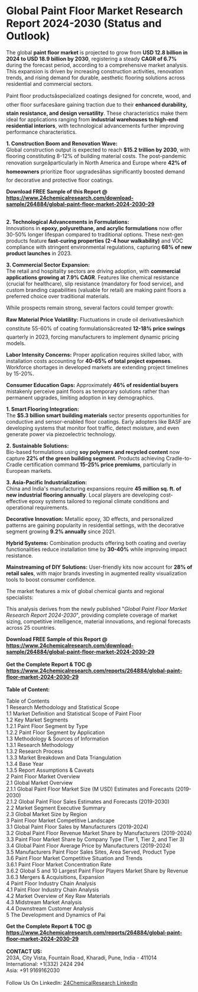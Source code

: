 <h1>Global Paint Floor Market Research Report 2024-2030 (Status and Outlook)</h1><p>The global <strong>paint floor market</strong> is projected to grow from <strong>USD 12.8 billion in 2024 to USD 18.9 billion by 2030</strong>, registering a steady <strong>CAGR of 6.7%</strong> during the forecast period, according to a comprehensive market analysis. This expansion is driven by increasing construction activities, renovation trends, and rising demand for durable, aesthetic flooring solutions across residential and commercial sectors.</p><p>Paint floor productsâspecialized coatings designed for concrete, wood, and other floor surfacesâare gaining traction due to their <strong>enhanced durability, stain resistance, and design versatility</strong>. These characteristics make them ideal for applications ranging from <strong>industrial warehouses to high-end residential interiors</strong>, with technological advancements further improving performance characteristics.</p><p><strong>1. Construction Boom and Renovation Wave:</strong><br>
Global construction output is expected to reach <strong>$15.2 trillion by 2030</strong>, with flooring constituting 8-12% of building material costs. The post-pandemic renovation surgeâparticularly in North America and Europe where <strong>42% of homeowners</strong> prioritize floor upgradesâhas significantly boosted demand for decorative and protective floor coatings.</p><div><b>Download FREE Sample of this Report @ 
            <a href="https://www.24chemicalresearch.com/download-sample/264884/global-paint-floor-market-2024-2030-29">
            https://www.24chemicalresearch.com/download-sample/264884/global-paint-floor-market-2024-2030-29</a></b></div><br><p><strong>2. Technological Advancements in Formulations:</strong><br>
Innovations in <strong>epoxy, polyurethane, and acrylic formulations</strong> now offer 30-50% longer lifespan compared to traditional options. These next-gen products feature <strong>fast-curing properties (2-4 hour walkability)</strong> and VOC compliance with stringent environmental regulations, capturing <strong>68% of new product launches</strong> in 2023.</p><p><strong>3. Commercial Sector Expansion:</strong><br>
The retail and hospitality sectors are driving adoption, with <strong>commercial applications growing at 7.9% CAGR</strong>. Features like chemical resistance (crucial for healthcare), slip resistance (mandatory for food service), and custom branding capabilities (valuable for retail) are making paint floors a preferred choice over traditional materials.</p><p>While prospects remain strong, several factors could temper growth:</p><p><strong>Raw Material Price Volatility:</strong> Fluctuations in crude oil derivativesâwhich constitute 55-60% of coating formulationsâcreated <strong>12-18% price swings</strong> quarterly in 2023, forcing manufacturers to implement dynamic pricing models.</p><p><strong>Labor Intensity Concerns:</strong> Proper application requires skilled labor, with installation costs accounting for <strong>40-65% of total project expenses</strong>. Workforce shortages in developed markets are extending project timelines by 15-20%.</p><p><strong>Consumer Education Gaps:</strong> Approximately <strong>46% of residential buyers</strong> mistakenly perceive paint floors as temporary solutions rather than permanent upgrades, limiting adoption in key demographics.</p><p><strong>1. Smart Flooring Integration:</strong><br>
The <strong>$5.3 billion smart building materials</strong> sector presents opportunities for conductive and sensor-enabled floor coatings. Early adopters like BASF are developing systems that monitor foot traffic, detect moisture, and even generate power via piezoelectric technology.</p><p><strong>2. Sustainable Solutions:</strong><br>
Bio-based formulations using <strong>soy polymers and recycled content</strong> now capture <strong>22% of the green building segment</strong>. Products achieving Cradle-to-Cradle certification command <strong>15-25% price premiums</strong>, particularly in European markets.</p><p><strong>3. Asia-Pacific Industrialization:</strong><br>
China and India's manufacturing expansions require <strong>45 million sq. ft. of new industrial flooring annually</strong>. Local players are developing cost-effective epoxy systems tailored to regional climate conditions and operational requirements.</p><p><strong>Decorative Innovation:</strong> Metallic epoxy, 3D effects, and personalized patterns are gaining popularity in residential settings, with the decorative segment growing <strong>9.2% annually</strong> since 2021.</p><p><strong>Hybrid Systems:</strong> Combination products offering both coating and overlay functionalities reduce installation time by <strong>30-40%</strong> while improving impact resistance.</p><p><strong>Mainstreaming of DIY Solutions:</strong> User-friendly kits now account for <strong>28% of retail sales</strong>, with major brands investing in augmented reality visualization tools to boost consumer confidence.</p><p>The market features a mix of global chemical giants and regional specialists:</p><p>This analysis derives from the newly published "<em>Global Paint Floor Market Research Report 2024-2030</em>", providing complete coverage of market sizing, competitive intelligence, material innovations, and regional forecasts across 25 countries.</p><div><b>Download FREE Sample of this Report @ 
            <a href="https://www.24chemicalresearch.com/download-sample/264884/global-paint-floor-market-2024-2030-29">
            https://www.24chemicalresearch.com/download-sample/264884/global-paint-floor-market-2024-2030-29</a></b></div><br><div><b>Get the Complete Report & TOC @ 
            <a href="https://www.24chemicalresearch.com/reports/264884/global-paint-floor-market-2024-2030-29">
            https://www.24chemicalresearch.com/reports/264884/global-paint-floor-market-2024-2030-29</a></b></div><br>
            <b>Table of Content:</b><p>Table of Contents<br />
1 Research Methodology and Statistical Scope<br />
1.1 Market Definition and Statistical Scope of Paint Floor<br />
1.2 Key Market Segments<br />
1.2.1 Paint Floor Segment by Type<br />
1.2.2 Paint Floor Segment by Application<br />
1.3 Methodology & Sources of Information<br />
1.3.1 Research Methodology<br />
1.3.2 Research Process<br />
1.3.3 Market Breakdown and Data Triangulation<br />
1.3.4 Base Year<br />
1.3.5 Report Assumptions & Caveats<br />
2 Paint Floor Market Overview<br />
2.1 Global Market Overview<br />
2.1.1 Global Paint Floor Market Size (M USD) Estimates and Forecasts (2019-2030)<br />
2.1.2 Global Paint Floor Sales Estimates and Forecasts (2019-2030)<br />
2.2 Market Segment Executive Summary<br />
2.3 Global Market Size by Region<br />
3 Paint Floor Market Competitive Landscape<br />
3.1 Global Paint Floor Sales by Manufacturers (2019-2024)<br />
3.2 Global Paint Floor Revenue Market Share by Manufacturers (2019-2024)<br />
3.3 Paint Floor Market Share by Company Type (Tier 1, Tier 2, and Tier 3)<br />
3.4 Global Paint Floor Average Price by Manufacturers (2019-2024)<br />
3.5 Manufacturers Paint Floor Sales Sites, Area Served, Product Type<br />
3.6 Paint Floor Market Competitive Situation and Trends<br />
3.6.1 Paint Floor Market Concentration Rate<br />
3.6.2 Global 5 and 10 Largest Paint Floor Players Market Share by Revenue<br />
3.6.3 Mergers & Acquisitions, Expansion<br />
4 Paint Floor Industry Chain Analysis<br />
4.1 Paint Floor Industry Chain Analysis<br />
4.2 Market Overview of Key Raw Materials<br />
4.3 Midstream Market Analysis<br />
4.4 Downstream Customer Analysis<br />
5 The Development and Dynamics of Pai</p><div><b>Get the Complete Report & TOC @ 
            <a href="https://www.24chemicalresearch.com/reports/264884/global-paint-floor-market-2024-2030-29">
            https://www.24chemicalresearch.com/reports/264884/global-paint-floor-market-2024-2030-29</a></b></div><br><b>CONTACT US:</b><br>
            203A, City Vista, Fountain Road, Kharadi, Pune, India - 411014<br>
            International: +1(332) 2424 294<br>
            Asia: +91 9169162030 <br><br>
            Follow Us On LinkedIn: <a href="https://www.linkedin.com/company/24chemicalresearch/">24ChemicalResearch LinkedIn</a>